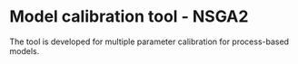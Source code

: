 # Model calibration tool - NSGA2
The tool is developed for multiple parameter calibration for process-based models. 

